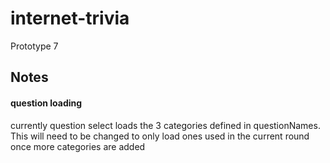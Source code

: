 # internet-trivia

Prototype 7

## Notes
#### question loading
currently question select loads the 3 categories defined in questionNames. This will need to be changed to only load ones used in the current round once more categories are added